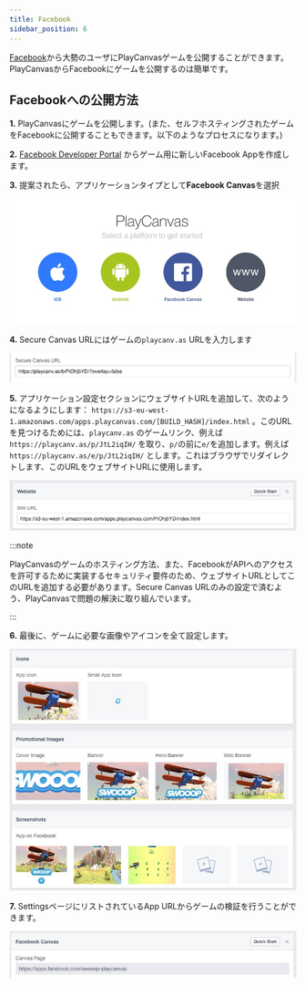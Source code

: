 ```yaml
---
title: Facebook
sidebar_position: 6
---
```


[Facebook][1]から大勢のユーザにPlayCanvasゲームを公開することができます。PlayCanvasからFacebookにゲームを公開するのは簡単です。

## Facebookへの公開方法

**1.** PlayCanvasにゲームを公開します。(また、セルフホスティングされたゲームをFacebookに公開することもできます。以下のようなプロセスになります。)

**2.** [Facebook Developer Portal][2] からゲーム用に新しいFacebook Appを作成します。

**3.** 提案されたら、アプリケーションタイプとして**Facebook Canvas**を選択

![Facebook Canvas](/img/user-manual/editor/publishing/web/facebook/choose-platform.jpg)

**4.** Secure Canvas URLにはゲームの`playcanv.as` URLを入力します

![Secure Canvas](/img/user-manual/editor/publishing/web/facebook/secure-canvas-url.jpg)

**5.** アプリケーション設定セクションにウェブサイトURLを追加して、次のようになるようにします： `https://s3-eu-west-1.amazonaws.com/apps.playcanvas.com/[BUILD_HASH]/index.html` 。このURLを見つけるためには、`playcanv.as` のゲームリンク、例えば `https://playcanv.as/p/JtL2iqIH/` を取り、`p/`の前に`e/`を追加します。例えば `https://playcanv.as/e/p/JtL2iqIH/` とします。これはブラウザでリダイレクトします、このURLをウェブサイトURLに使用します。

![Website URL](/img/user-manual/editor/publishing/web/facebook/website-url.jpg)

:::note

PlayCanvasのゲームのホスティング方法、また、FacebookがAPIへのアクセスを許可するために実装するセキュリティ要件のため、ウェブサイトURLとしてこのURLを追加する必要があります。Secure Canvas URLのみの設定で済むよう、PlayCanvasで問題の解決に取り組んでいます。

:::

**6.** 最後に、ゲームに必要な画像やアイコンを全て設定します。

![Images](/img/user-manual/editor/publishing/web/facebook/icons.jpg)

**7.** SettingsページにリストされているApp URLからゲームの検証を行うことができます。

![App URL](/img/user-manual/editor/publishing/web/facebook/app-url.jpg)

[1]: https://facebook.com
[2]: https://developers.facebook.com/
